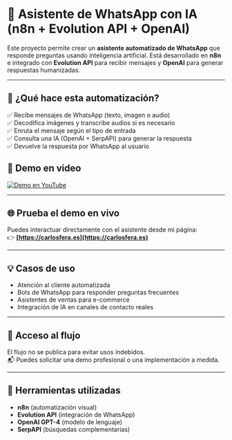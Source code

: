 # 🤖 Asistente de WhatsApp con IA (n8n + Evolution API + OpenAI)

Este proyecto permite crear un **asistente automatizado de WhatsApp** que responde preguntas usando inteligencia artificial. Está desarrollado en **n8n** e integrado con **Evolution API** para recibir mensajes y **OpenAI** para generar respuestas humanizadas.

---

## 🧠 ¿Qué hace esta automatización?

✅ Recibe mensajes de WhatsApp (texto, imagen o audio)  
✅ Decodifica imágenes y transcribe audios si es necesario  
✅ Enruta el mensaje según el tipo de entrada  
✅ Consulta una IA (OpenAI + SerpAPI) para generar la respuesta  
✅ Devuelve la respuesta por WhatsApp al usuario



## 🎥 Demo en video

[![Demo en YouTube](https://img.youtube.com/vi/Lj29HlwYQUk/hqdefault.jpg)](https://www.youtube.com/watch?v=Lj29HlwYQUk)

---

## 🌐 Prueba el demo en vivo

Puedes interactuar directamente con el asistente desde mi página:  
👉 **[https://carlosfera.es](https://carlosfera.es)**

---

## 💡 Casos de uso

- Atención al cliente automatizada  
- Bots de WhatsApp para responder preguntas frecuentes  
- Asistentes de ventas para e-commerce  
- Integración de IA en canales de contacto reales

---

## 🔐 Acceso al flujo

El flujo no se publica para evitar usos indebidos.  
📬 Puedes solicitar una demo profesional o una implementación a medida.

---

## 🧰 Herramientas utilizadas

- **n8n** (automatización visual)  
- **Evolution API** (integración de WhatsApp)  
- **OpenAI GPT-4** (modelo de lenguaje)  
- **SerpAPI** (búsquedas complementarias)

